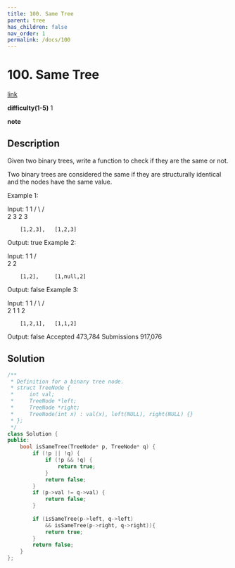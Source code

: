 ```yaml
---
title: 100. Same Tree
parent: tree
has_children: false
nav_order: 1
permalink: /docs/100
---
```

# 100. Same Tree
[link](https://leetcode.com/problems/same-tree/)

**difficulty(1-5)**
1

**note**

## Description
Given two binary trees, write a function to check if they are the same or not.

Two binary trees are considered the same if they are structurally identical and the nodes have the same value.

Example 1:

Input:     1         1
          / \       / \
         2   3     2   3

        [1,2,3],   [1,2,3]

Output: true
Example 2:

Input:     1         1
          /           \
         2             2

        [1,2],     [1,null,2]

Output: false
Example 3:

Input:     1         1
          / \       / \
         2   1     1   2

        [1,2,1],   [1,1,2]

Output: false
Accepted
473,784
Submissions
917,076

## Solution
```c++
/**
 * Definition for a binary tree node.
 * struct TreeNode {
 *     int val;
 *     TreeNode *left;
 *     TreeNode *right;
 *     TreeNode(int x) : val(x), left(NULL), right(NULL) {}
 * };
 */
class Solution {
public:
    bool isSameTree(TreeNode* p, TreeNode* q) {
        if (!p || !q) {
            if (!p && !q) {
                return true;
            }
            return false;
        }
        if (p->val != q->val) {
            return false;
        }
        
        if (isSameTree(p->left, q->left)
            && isSameTree(p->right, q->right)){
            return true;
        }
        return false;
    }
};
```